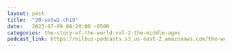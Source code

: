 ```yaml
---
layout: post
title:  "20-sotw2-ch19"
date:   2023-07-09 06:20:00 -0500
categories: the-story-of-the-world-vol-2-the-middle-ages
podcast_link: https://nilbus-podcasts.s3.us-east-2.amazonaws.com/the-well-trained-mind/The%20Story%20of%20the%20World%20Vol.%202%20The%20Middle%20Ages/20-sotw2-ch19.mp3
---
```

